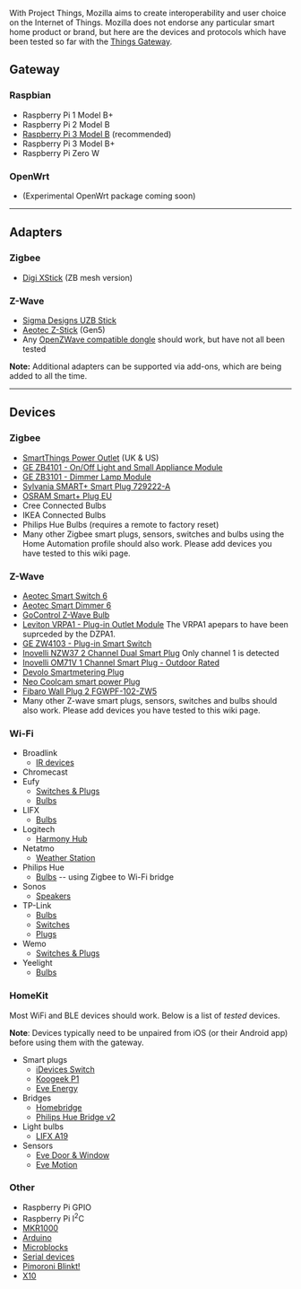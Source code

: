 With Project Things, Mozilla aims to create interoperability and user choice on the Internet of Things. Mozilla does not endorse any particular smart home product or brand, but here are the devices and protocols which have been tested  so far with the [Things Gateway](https://iot.mozilla.org/gateway).

## Gateway

### Raspbian

* Raspberry Pi 1 Model B+
* Raspberry Pi 2 Model B
* [Raspberry Pi 3 Model B](https://www.raspberrypi.org/products/) (recommended)
* Raspberry Pi 3 Model B+
* Raspberry Pi Zero W

### OpenWrt

* (Experimental OpenWrt package coming soon)

***

## Adapters

### Zigbee

* [Digi XStick](https://www.digi.com/products/xbee-rf-solutions/boxed-rf-modems-adapters/xstick) (ZB mesh version)

### Z-Wave

* [Sigma Designs UZB Stick](http://www.vesternet.com/z-wave-sigma-designs-usb-controller)
* [Aeotec Z-Stick](http://aeotec.com/z-wave-usb-stick) (Gen5)
* Any [OpenZWave compatible dongle](https://github.com/OpenZWave/open-zwave/wiki/Controller-Compatibility-List) should work, but have not all been tested

**Note:** Additional adapters can be supported via add-ons, which are being added to all the time.

***

## Devices

### Zigbee

* [SmartThings Power Outlet](http://www.samsung.com/uk/smartthings/sensors-plug-f-app-uk-v2/) (UK & US)
* [GE ZB4101 - On/Off Light and Small Appliance Module](https://byjasco.com/products/ge-zigbee-plug-smart-switch)
* [GE ZB3101 - Dimmer Lamp Module](https://byjasco.com/products/ge-zigbee-plug-smart-dimmer)
* [Sylvania SMART+ Smart Plug 729222-A](https://consumer.sylvania.com/our-products/smart/smart-connected-lighting/index.jsp)
* [OSRAM Smart+ Plug EU](https://www.osram-lamps.com/ecatalog/smart-home/smart-home-components/smart-plug/index.jsp)
* Cree Connected Bulbs
* IKEA Connected Bulbs
* Philips Hue Bulbs (requires a remote to factory reset)
* Many other Zigbee smart plugs, sensors, switches and bulbs using the Home Automation profile should also work. Please add devices you have tested to this wiki page.

### Z-Wave

* [Aeotec Smart Switch 6](https://aeotec.com/z-wave-plug-in-switch)
* [Aeotec Smart Dimmer 6](https://aeotec.com/z-wave-plug-in-dimmer)
* [GoControl Z-Wave Bulb](http://www.gocontrol.com/detail.php?productId=7)
* [Leviton VRPA1 - Plug-in Outlet Module](http://www.leviton.com/en/products/dzpa1-2bw) The VRPA1 apepars to have been suprceded by the DZPA1.
* [GE ZW4103 - Plug-in Smart Switch](https://products.z-wavealliance.org/products/1435)
* [Inovelli NZW37 2 Channel Dual Smart Plug](https://inovelli.com/shop/smart-plugs/2-channel-smart-plug/)  Only channel 1 is detected
* [Inovelli OM71V 1 Channel Smart Plug - Outdoor Rated](https://inovelli.com/shop/outdoor-smart-plugs/outdoor-z-wave-plug-in-module-1-channel/) 
* [Devolo Smartmetering Plug](https://www.devolo.com/en/Products/devolo-Home-Control-Smart-Metering-Plug)
* [Neo Coolcam smart power Plug](http://www.szneo.com/en/products/index.php?id=41)
* [Fibaro Wall Plug 2 FGWPF-102-ZW5](https://www.fibaro.com/en/products/wall-plug/)
* Many other Z-wave smart plugs, sensors, switches and bulbs should also work. Please add devices you have tested to this wiki page.

### Wi-Fi

* Broadlink
  * [IR devices](http://www.ibroadlink.com/)
* Chromecast
* Eufy
  * [Switches &amp; Plugs](https://www.eufylife.com/collections/smart)
  * [Bulbs](https://www.eufylife.com/collections/led)
* LIFX
  * [Bulbs](https://www.lifx.com/collections/featured-products#lights)
* Logitech
  * [Harmony Hub](https://www.logitech.com/en-us/product/harmony-hub)
* Netatmo
  * [Weather Station](https://www.netatmo.com/en-US/product/weather/)
* Philips Hue
  * [Bulbs](https://www2.meethue.com/en-us/products#filters=STARTER_KITS_SU%2CBULBS_SU%2CLIGHTSTRIPS_SU%2CLAMPS_SU%2CCONTROLS_SU&sliders=&support=&price=&priceBoxes=&page=&layout=12.subcategory.p-grid-icon) -- using Zigbee to Wi-Fi bridge
* Sonos
  * [Speakers](https://www.sonos.com/en-us/shop)
* TP-Link
  * [Bulbs](http://www.tp-link.com/us/home-networking/smart-home/smart-bulbs)
  * [Switches](http://www.tp-link.com/us/home-networking/smart-home/smart-switches)
  * [Plugs](http://www.tp-link.com/us/home-networking/smart-home/smart-plugs)
* Wemo
  * [Switches &amp; Plugs](http://www.wemo.com/products/)
* Yeelight
  * [Bulbs](https://www.yeelight.com/)

### HomeKit

Most WiFi and BLE devices should work. Below is a list of _tested_ devices.

**Note**: Devices typically need to be unpaired from iOS (or their Android app) before using them with the gateway.

* Smart plugs
  * [iDevices Switch](https://store.idevicesinc.com/idevices-switch/)
  * [Koogeek P1](https://www.koogeek.com/p-p1.html)
  * [Eve Energy](https://www.evehome.com/en/eve-energy)
* Bridges
  * [Homebridge](https://github.com/nfarina/homebridge)
  * [Philips Hue Bridge v2](https://www2.meethue.com/en-us/p/hue-bridge/046677458478)
* Light bulbs
  * [LIFX A19](https://www.lifx.com/products/lifx)
* Sensors
  * [Eve Door &amp; Window](https://www.evehome.com/en/eve-door-window)
  * [Eve Motion](https://www.evehome.com/en/eve-motion)

### Other

* Raspberry Pi GPIO
* Raspberry Pi I<sup>2</sup>C
* [MKR1000](https://github.com/mozilla-iot/http-on-off-wifi101)
* [Arduino](https://github.com/mozilla-iot/webthing-arduino)
* [Microblocks](http://microblocks.fun/)
* [Serial devices](https://github.com/mozilla-iot/serial-adapter)
* [Pimoroni Blinkt!](https://shop.pimoroni.com/products/blinkt)
* [X10](https://www.x10.com/)